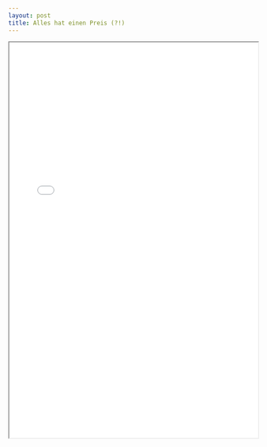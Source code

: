 ```yaml
---
layout: post
title: Alles hat einen Preis (?!)
---
```


<iframe src="/testsvg.html" height="800px" width="100%"></iframe>
